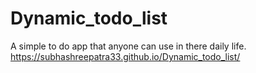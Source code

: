 # Dynamic_todo_list
A simple to do app that anyone can use in there daily life.
https://subhashreepatra33.github.io/Dynamic_todo_list/
